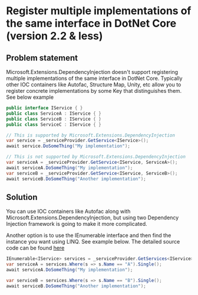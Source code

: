# Register multiple implementations of the same interface in DotNet Core (version 2.2 & less)

## Problem statement
Microsoft.Extensions.DependencyInjection doesn't support registering multiple implementations of the same interface in DotNet Core. Typically other IOC containers like Autofac, Structure Map, Unity, etc allow you to register concrete implementations by some Key that distinguishes them. See below example
```csharp
public interface IService { }
public class ServiceA : IService { }
public class ServiceB : IService { } 
public class ServiceC : IService { }

// This is supported by Microsoft.Extensions.DependencyInjection
var service = _serviceProvider.GetService<IService>();
await service.DoSomeThing("My implementation");

// This is not supported by Microsoft.Extensions.DependencyInjection
var serviceA = _serviceProvider.GetService<IService, ServiceA>();
await serviceA.DoSomeThing("My implementation");
var serviceB = _serviceProvider.GetService<IService, ServiceB>();
await serviceB.DoSomeThing("Another implementation");
```
## Solution
You can use IOC containers like Autofac along with Microsoft.Extensions.DependencyInjection, but using two Dependency Injection framework is going to make it more complicated.

Another option is to use the IEnumerable interface and then find the instance you want using LINQ. See example below. The detailed source code can be found [here](/src/DIDotnetCore2.2/DotnetCoreDI/Program.cs)
```csharp
IEnumerable<IService> services = _serviceProvider.GetServices<IService>();
var serviceA = services.Where(s => s.Name == "A").Single();
await serviceA.DoSomeThing("My implementation");

var serviceB = services.Where(s => s.Name == "B").Single();
await serviceB.DoSomeThing("Another implementation");
```